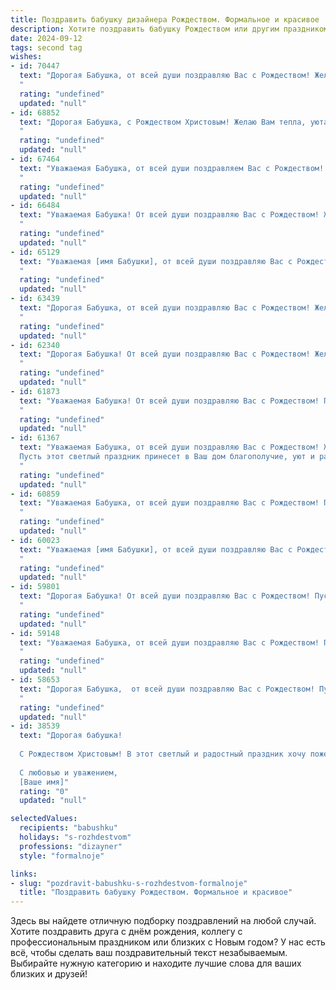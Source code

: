 ```yaml
---
title: Поздравить бабушку дизайнера Рождеством. Формальное и красивое
description: Хотите поздравить бабушку Рождеством или другим праздником? Наш ИИ создаст незабываемое поздравление, а вы обязательно выделитесь среди других.  
date: 2024-09-12
tags: second tag
wishes:
- id: 70447
  text: "Дорогая Бабушка, от всей души поздравляю Вас с Рождеством! Желаю Вам в этот светлый праздник душевного тепла, уюта и праздничного настроения. Пусть Новый год принесет Вам здоровье, благополучие и вдохновение для новых творческих свершений в Вашей дизайнерской деятельности. С любовью, [Ваше имя].
  "
  rating: "undefined"
  updated: "null"
- id: 68852
  text: "Дорогая Бабушка, с Рождеством Христовым! Желаю Вам тепла, уюта, душевного покоя и праздничного настроения. Пусть этот светлый праздник принесет Вам добрые перемены и вдохновение, а Ваша дизайнерская душа наполнится новыми творческими идеями!
  "
  rating: "undefined"
  updated: "null"
- id: 67464
  text: "Уважаемая Бабушка, от всей души поздравляем Вас с Рождеством! Желаем Вам крепкого здоровья, семейного благополучия и творческих успехов в Вашей работе дизайнера. Пусть этот праздник наполнит Вашу жизнь теплом, радостью и светлыми надеждами!
  "
  rating: "undefined"
  updated: "null"
- id: 66484
  text: "Уважаемая Бабушка! От всей души поздравляю Вас с Рождеством! Желаю Вам крепкого здоровья, душевного тепла, творческих успехов в Вашей дизайнерской работе, а также мира, добра и благополучия в наступающем году!
  "
  rating: "undefined"
  updated: "null"
- id: 65129
  text: "Уважаемая [имя Бабушки], от всей души поздравляю Вас с Рождеством! Желаю Вам крепкого здоровья, благополучия и душевного тепла в этот светлый праздник. Пусть Рождество принесет в Ваш дом радость, любовь и мир. Пусть творческая искра, которая всегда жила в Вашей душе, дизайнера, вдохновляет Вас на новые шедевры. С Рождеством!
  "
  rating: "undefined"
  updated: "null"
- id: 63439
  text: "Дорогая Бабушка, от всей души поздравляю Вас с Рождеством! Желаю Вам крепкого здоровья, тепла семейного очага, вдохновения и творческих успехов в Вашей работе дизайнера. Пусть этот светлый праздник принесет в Вашу жизнь радость, мир и благополучие!
  "
  rating: "undefined"
  updated: "null"
- id: 62340
  text: "Дорогая Бабушка! От всей души поздравляю Вас с Рождеством! Желаю Вам крепкого здоровья, душевного тепла, вдохновения и радости в Новом году. Пусть Ваша жизнь будет наполнена красотой и гармонией, как в ваших дизайнерских работах. Счастливого Рождества!
  "
  rating: "undefined"
  updated: "null"
- id: 61873
  text: "Уважаемая Бабушка! От всей души поздравляю Вас с Рождеством! Пусть этот светлый праздник принесет в Вашу жизнь мир, благополучие и радость. Желаю Вам крепкого здоровья, душевного тепла и вдохновения на новые творческие свершения. Пусть Ваше дизайнерское мастерство продолжает радовать всех вокруг!
  "
  rating: "undefined"
  updated: "null"
- id: 61367
  text: "Уважаемая Бабушка, от всей души поздравляю Вас с Рождеством! Желаю Вам крепкого здоровья, душевного тепла,  мирных и счастливых праздников в окружении любящих людей.
  Пусть этот светлый праздник принесет в Ваш дом благополучие, уют и радость.
  "
  rating: "undefined"
  updated: "null"
- id: 60859
  text: "Уважаемая Бабушка, от всей души поздравляю Вас с Рождеством! Пусть этот светлый праздник принесет в Вашу жизнь мир, радость, тепло и вдохновение! Желаю Вам крепкого здоровья, благополучия и много счастливых моментов в кругу близких. Пусть Ваша творческая энергия, свойственная дизайнеру, продолжает радовать всех вокруг. С Рождеством!
  "
  rating: "undefined"
  updated: "null"
- id: 60023
  text: "Уважаемая [имя Бабушки], от всей души поздравляю Вас с Рождеством! Желаю Вам крепкого здоровья, душевного тепла и творческого вдохновения в Новом году. Пусть Ваш талант дизайнера приносит Вам радость и новые свершения!
  "
  rating: "undefined"
  updated: "null"
- id: 59801
  text: "Дорогая Бабушка! От всей души поздравляю Вас с Рождеством! Пусть этот светлый праздник принесет в Вашу жизнь тепло, уют и мир. Желаю Вам крепкого здоровья, творческих вдохновений и радости от Вашей профессии дизайнера.
  "
  rating: "undefined"
  updated: "null"
- id: 59148
  text: "Уважаемая Бабушка, от всей души поздравляю Вас с Рождеством! Пусть этот светлый праздник принесет Вам тепло, уют, мир и покой.  Желаю Вам крепкого здоровья, радости, вдохновения и творческих успехов в Вашей профессии дизайнера.
  "
  rating: "undefined"
  updated: "null"
- id: 58653
  text: "Дорогая Бабушка,  от всей души поздравляю Вас с Рождеством! Пусть этот светлый праздник наполнит Ваш дом счастьем, теплом и уютом. Желаю Вам крепкого здоровья, бодрости духа и творческих успехов в Вашей дизайнерской работе.
  "
  rating: "undefined"
  updated: "null"
- id: 38539
  text: "Дорогая бабушка!
  
  С Рождеством Христовым! В этот светлый и радостный праздник хочу пожелать вам здоровья, счастья и душевного покоя. Пусть каждый день будет наполнен теплом и любовью, а ваши творения как дизайнера радуют всех вокруг и вдохновляют на хорошие дела.
  
  С любовью и уважением,
  [Ваше имя]"
  rating: "0"
  updated: "null"

selectedValues:
  recipients: "babushku"
  holidays: "s-rozhdestvom"
  professions: "dizayner"
  style: "formalnoje"

links:
- slug: "pozdravit-babushku-s-rozhdestvom-formalnoje"
  title: "Поздравить бабушку Рождеством. Формальное и красивое"
---
```


Здесь вы найдете отличную подборку поздравлений на любой случай. 
Хотите поздравить друга с днём рождения, коллегу с профессиональным праздником или близких с Новым годом? У нас есть всё, чтобы сделать ваш поздравительный текст незабываемым. Выбирайте нужную категорию и находите лучшие слова для ваших близких и друзей!
